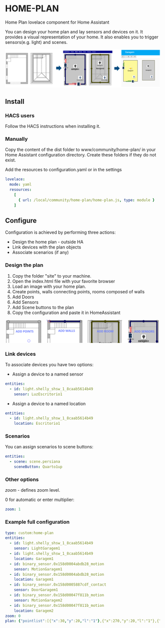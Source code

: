 # HOME-PLAN
Home Plan lovelace component for Home Assistant

You can design your home plan and lay sensors and devices on it. It provides a visual representation of your home. It also enables you to trigger sensors(e.g. light) and scenes.

![From plant to HA](images/doc2.png)


## Install

### HACS users

Follow the HACS instructions when installing it.

### Manually 

Copy the content of the dist folder to www/community/home-plan/ in your Home Assistant configuration directory. Create these folders if they do not exist.

Add the resources to configuration.yaml or in the settings

```yaml
lovelace:
  mode: yaml
  resources:
    [ 
      { url: /local/community/home-plan/home-plan.js, type: module }
    ]
```

## Configure

Configuration is achieved by performing three actions:
- Design the home plan - outside HA
- Link devices with the plan objects
- Associate scenarios (if any)

### Design the plan

1. Copy the folder "site" to your machine.
2. Open the index.html file with your favorite browser
3. Load an image with your home plan.
4. Create points, walls connecting points, rooms composed of walls
5. Add Doors
6. Add Sensors
7. Add Scene buttons to the plan
8. Copy the configuration and paste it in HomeAssistant

![From plant to HA](images/doc1.png)

### Link devices

To associate devices you have two options:

- Assign a device to a named sensor

```yaml
entities:
  - id: light.shelly_shsw_1_8caab5614b49
    sensor: LuzEscritorio1
```

- Assign a device to a named location

```yaml
entities:
  - id: light.shelly_shsw_1_8caab5614b49
    location: Escritorio1
```

### Scenarios
You can assign scenarios to scene buttons:

```yaml
entities:
  - scene: scene.persiana
    sceneButton: Quarto1up
```

### Other options

*zoom* - defines zoom level.

0 for automatic or enter multiplier:

```yaml
zoom: 1
```

### Example full configuration

```yaml
type: custom:home-plan
entities:
  - id: light.shelly_shsw_1_8caab5614b49
    sensor: LightGaragem1
  - id: light.shelly_shsw_1_8caab5614b49
    location: Garagem1
  - id: binary_sensor.0x158d0004abdb28_motion
    sensor: MotionGaragem1
  - id: binary_sensor.0x158d0004abdb28_motion
    location: Garagem1
  - id: binary_sensor.0x158d0005887cdf_contact
    sensor: DoorGaragem1
  - id: binary_sensor.0x158d00047f811b_motion
    sensor: MotionGaragem2
  - id: binary_sensor.0x158d00047f811b_motion
    location: Garagem2
zoom: 0
plan: {"pointlist":[{"x":30,"y":20,"l":"1"},{"x":270,"y":20,"l":"1"},{"x":270,"y":380,"l":"1"},{"x":30,"y":380,"l":"1"},{"x":350,"y":20,"l":"2"},{"x":560,"y":20,"l":"2"},{"x":350,"y":360,"l":"2"},{"x":560,"y":360,"l":"2"}],"lineList":[{"from":0,"to":1,"lvl":"1"},{"from":0,"to":3,"lvl":"1"},{"from":3,"to":2,"lvl":"1"},{"from":2,"to":1,"lvl":"1"},{"from":4,"to":5,"lvl":"2"},{"from":5,"to":7,"lvl":"2"},{"from":7,"to":6,"lvl":"2"},{"from":4,"to":6,"lvl":"2"}],"roomList":[{"room":"Garagem2","walls":[-7,4,5,6],"xc":455,"yc":190,"points":[{"x":350,"y":360},{"x":350,"y":20},{"x":560,"y":20},{"x":560,"y":360},{"x":350,"y":360}],"presence":false},{"room":"Garagem1","walls":[0,-3,-2,-1],"xc":150,"yc":200,"points":[{"x":270,"y":20},{"x":270,"y":380},{"x":30,"y":380},{"x":30,"y":20},{"x":270,"y":20}],"presence":false}],"doorList":[{"name":"GarageDoor1","type":"Exterior","size":"300","wall":2,"lvl":"1","points":{"x":70,"y":380,"x1":220,"y1":380},"blinder":false,"open":false},{"name":"GarageDoor2","type":"Exterior","size":"100","wall":1,"lvl":"1","points":{"x":30,"y":70,"x1":30,"y1":120},"blinder":false,"open":false}],"sensorList":[{"type":"Light","x":150,"y":160,"name":"LightGaragem1"},{"type":"Light","x":450,"y":120,"name":"LightGaragem2"},{"type":"Motion","x":210,"y":300,"name":"MotionGaragem1"},{"type":"Motion","x":510,"y":300,"name":"MotionGaragem2"},{"type":"Door","x":190,"y":380,"name":"DoorContact1"},{"type":"Door","x":30,"y":150,"name":"DoorContact2"}],"sceneList":[],"image":"garage.png"}
```
